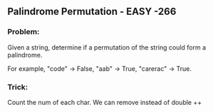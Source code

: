 ## Palindrome Permutation - EASY -266
### Problem:
Given a string, determine if a permutation of the string could form a palindrome.

For example, "code" -> False, "aab" -> True, "carerac" -> True.

### Trick:
Count the num of each char.
We can remove instead of double ++

